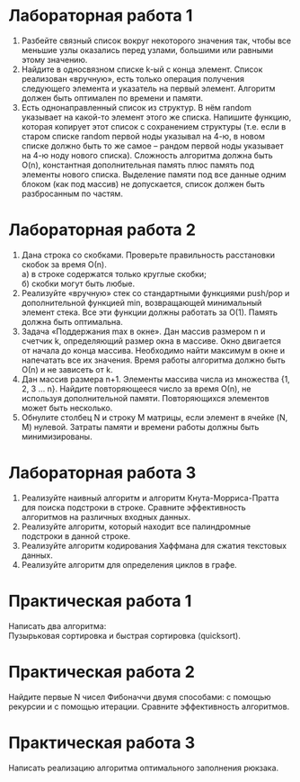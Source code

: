 # Лабораторная работа 1  
1. Разбейте связный список вокруг некоторого значения так, чтобы все меньшие узлы 
оказались перед узлами, большими или равными этому значению.  
2. Найдите в односвязном списке k-ый с конца элемент. Список реализован «вручную», есть 
только операция получения следующего элемента и указатель на первый элемент. 
Алгоритм должен быть оптимален по времени и памяти.  
3. Есть однонаправленный список из структур. В нём random указывает на какой-то элемент 
этого же списка. Напишите функцию, которая копирует этот список с сохранением 
структуры (т.е. если в старом списке random первой ноды указывал на 4-ю, в новом списке 
должно быть то же самое – рандом первой ноды указывает на 4-ю ноду нового списка). 
Сложность алгоритма должна быть O(n), константная дополнительная память плюс память 
под элементы нового списка. Выделение памяти под все данные одним блоком (как под 
массив) не допускается, список должен быть разбросанным по частям.  
# Лабораторная работа 2  
1. Дана строка со скобками. Проверьте правильность расстановки скобок за время О(n).  
а) в строке содержатся только круглые скобки;  
б) скобки могут быть любые.  
2. Реализуйте «вручную» стек со стандартными функциями push/pop и дополнительной 
функцией min, возвращающей минимальный элемент стека. Все эти функции должны 
работать за O(1). Память должна быть оптимальна.  
3. Задача «Поддержания max в окне». Дан массив размером n и счетчик k, определяющий 
размер окна в массиве. Окно двигается от начала до конца массива. Необходимо найти 
максимум в окне и напечатать все их значения. Время работы алгоритма должно быть 
О(n) и не зависеть от k.   
4. Дан массив размера n+1. Элементы массива числа из множества {1, 2, 3 … n}. Найдите 
повторяющееся число за время О(n), не используя дополнительной памяти. 
Повторяющихся элементов может быть несколько.  
5. Обнулите столбец N и строку M матрицы, если элемент в ячейке (N, M) нулевой. Затраты 
памяти и времени работы должны быть минимизированы.  
# Лабораторная работа 3  
1. Реализуйте наивный алгоритм и алгоритм Кнута-Морриса-Пратта для поиска подстроки в 
строке. Сравните эффективность алгоритмов на различных входных данных.  
2. Реализуйте алгоритм, который находит все палиндромные подстроки в данной строке.  
3. Реализуйте алгоритм кодирования Хаффмана для сжатия текстовых данных.  
4. Реализуйте алгоритм для определения циклов в графе.  
# Практическая работа 1  
Написать два алгоритма:  
Пузырьковая сортировка и быстрая сортировка (quicksort).
# Практическая работа 2  
Найдите первые N чисел Фибоначчи двумя способами: с помощью рекурсии и с помощью 
итерации. Сравните эффективность алгоритмов.  
# Практическая работа 3  
Написать реализацию алгоритма оптимального заполнения рюкзака.  
